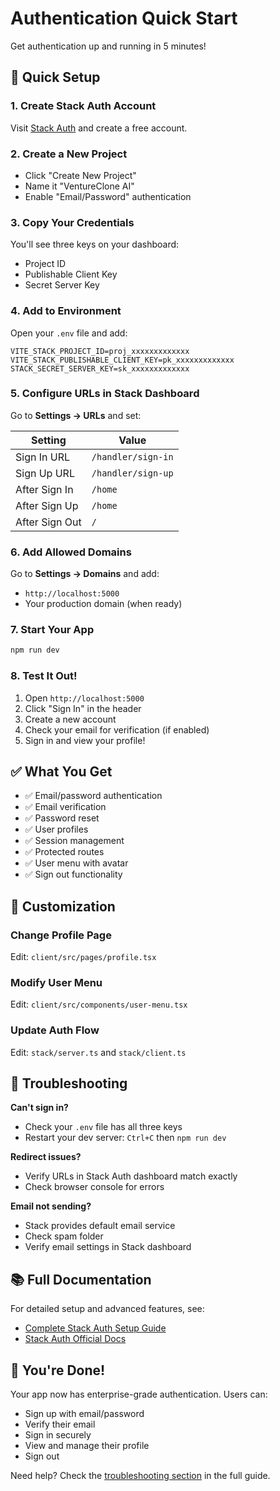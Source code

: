 # Authentication Quick Start

Get authentication up and running in 5 minutes!

## 🚀 Quick Setup

### 1. Create Stack Auth Account

Visit [Stack Auth](https://app.stack-auth.com/) and create a free account.

### 2. Create a New Project

- Click "Create New Project"
- Name it "VentureClone AI"
- Enable "Email/Password" authentication

### 3. Copy Your Credentials

You'll see three keys on your dashboard:
- Project ID
- Publishable Client Key  
- Secret Server Key

### 4. Add to Environment

Open your `.env` file and add:

```env
VITE_STACK_PROJECT_ID=proj_xxxxxxxxxxxxx
VITE_STACK_PUBLISHABLE_CLIENT_KEY=pk_xxxxxxxxxxxxx
STACK_SECRET_SERVER_KEY=sk_xxxxxxxxxxxxx
```

### 5. Configure URLs in Stack Dashboard

Go to **Settings → URLs** and set:

| Setting | Value |
|---------|-------|
| Sign In URL | `/handler/sign-in` |
| Sign Up URL | `/handler/sign-up` |
| After Sign In | `/home` |
| After Sign Up | `/home` |
| After Sign Out | `/` |

### 6. Add Allowed Domains

Go to **Settings → Domains** and add:
- `http://localhost:5000`
- Your production domain (when ready)

### 7. Start Your App

```bash
npm run dev
```

### 8. Test It Out!

1. Open `http://localhost:5000`
2. Click "Sign In" in the header
3. Create a new account
4. Check your email for verification (if enabled)
5. Sign in and view your profile!

## ✅ What You Get

- ✅ Email/password authentication
- ✅ Email verification
- ✅ Password reset
- ✅ User profiles
- ✅ Session management
- ✅ Protected routes
- ✅ User menu with avatar
- ✅ Sign out functionality

## 🎨 Customization

### Change Profile Page
Edit: `client/src/pages/profile.tsx`

### Modify User Menu
Edit: `client/src/components/user-menu.tsx`

### Update Auth Flow
Edit: `stack/server.ts` and `stack/client.ts`

## 🐛 Troubleshooting

**Can't sign in?**
- Check your `.env` file has all three keys
- Restart your dev server: `Ctrl+C` then `npm run dev`

**Redirect issues?**
- Verify URLs in Stack Auth dashboard match exactly
- Check browser console for errors

**Email not sending?**
- Stack provides default email service
- Check spam folder
- Verify email settings in Stack dashboard

## 📚 Full Documentation

For detailed setup and advanced features, see:
- [Complete Stack Auth Setup Guide](./STACK_AUTH_SETUP.md)
- [Stack Auth Official Docs](https://docs.stack-auth.com/)

## 🎉 You're Done!

Your app now has enterprise-grade authentication. Users can:
- Sign up with email/password
- Verify their email
- Sign in securely
- View and manage their profile
- Sign out

Need help? Check the [troubleshooting section](./STACK_AUTH_SETUP.md#troubleshooting) in the full guide.
